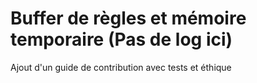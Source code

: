 # Buffer de règles et mémoire temporaire (Pas de log ici)
Ajout d'un guide de contribution avec tests et éthique
